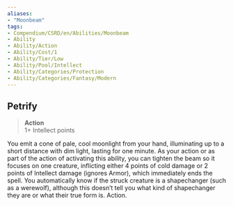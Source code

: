 ```yaml
---
aliases:
- "Moonbeam"
tags:
- Compendium/CSRD/en/Abilities/Moonbeam
- Ability
- Ability/Action
- Ability/Cost/1
- Ability/Tier/Low
- Ability/Pool/Intellect
- Ability/Categories/Protection
- Ability/Categories/Fantasy/Modern
---
```


  
## Petrify  
>**Action**  
>1+ Intellect points
  
You emit a cone of pale, cool moonlight from your hand, illuminating up to a short distance with dim light, lasting for one minute. As your action or as part of the action of activating this ability, you can tighten the beam so it focuses on one creature, inflicting either 4 points of cold damage or 2 points of Intellect damage (ignores Armor), which immediately ends the spell. You automatically know if the struck creature is a shapechanger (such as a  werewolf), although this doesn’t tell you what kind of shapechanger they are or what their true form is. Action.

